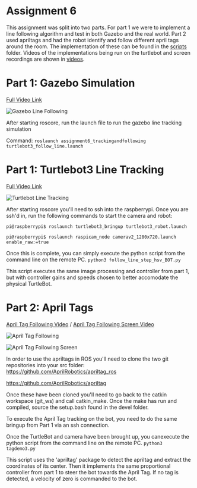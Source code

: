 # Assignment 6
This assignment was split into two parts. For part 1 we were to implement a line following algorithm and test in both Gazebo and the real world. Part 2 used apriltags and had the robot identify and follow different april tags around the room. The implementation of these can be found in the [scripts](/git_ws/src/assignment6_trackingandfollowing/src/scripts) folder. Videos of the implementations being run on the turtlebot and screen recordings are shown in [videos](/git_ws/src/assignment6_trackingandfollowing/src/videos). 


# Part 1: Gazebo Simulation
[Full Video Link](git_ws/src/assignment6_trackingandfollowing/src/videos/linefollowing_gazebo.mp4)

![Gazebo Line Following](https://github.com/ameyarsalvi/AuE893_Group1_sp21/blob/main/git_ws/src/assignment6_trackingandfollowing/src/videos/linefollowing_gazebo.gif)

After starting roscore, run the launch file to run the gazebo line tracking simulation

Command: `roslaunch assignment6_trackingandfollowing turtlebot3_follow_line.launch`

# Part 1: Turtlebot3 Line Tracking
[Full Video Link](/git_ws/src/assignment6_trackingandfollowing/src/videos/TurtleBot_LineFollowing_Real.mp4)

![Turtlebot Line Tracking](https://github.com/ameyarsalvi/AuE893_Group1_sp21/blob/main/git_ws/src/assignment6_trackingandfollowing/src/videos/TurtleBot_LineFollowing_Real.gif)

After starting roscore you'll need to ssh into the raspberrypi. Once you are ssh'd in, run the following commands to start the camera and robot:

`pi@raspberrypi$ roslaunch turtlebot3_bringup turtlebot3_robot.launch`

`pi@raspberrypi$ roslaunch raspicam_node camerav2_1280x720.launch enable_raw:=true`

Once this is complete, you can simply execute the python script from the command line on the remote PC. 
`python3 follow_line_step_hsv_BOT.py`

This script executes the same image processing and controller from part 1, but with controller gains and speeds chosen to better accomodate the physical TurtleBot.
# Part 2: April Tags
[April Tag Following Video](/git_ws/src/assignment6_trackingandfollowing/src/videos/AprilTagFollowing_final.mp4)
/
[April Tag Following Screen Video](/git_ws/src/assignment6_trackingandfollowing/src/videos/AprilTag_Screen.mp4)

![April Tag Following](https://github.com/ameyarsalvi/AuE893_Group1_sp21/blob/main/git_ws/src/assignment6_trackingandfollowing/src/videos/AprilTagFollowing.gif)

![April Tag Following Screen](https://github.com/ameyarsalvi/AuE893_Group1_sp21/blob/main/git_ws/src/assignment6_trackingandfollowing/src/videos/AprilTag_Screen.gif)

In order to use the apriltags in ROS you'll need to clone the two git repositories into your src folder:
https://github.com/AprilRobotics/apriltag_ros

https://github.com/AprilRobotics/apriltag

Once these have been cloned you'll need to go back to the catkin workspace (git_ws) and call catkin_make. Once the make has run and compiled, source the setup.bash found in the devel folder. 

To execute the April Tag tracking on the bot, you need to do the same bringup from Part 1 via an ssh connection.  

Once the TurtleBot and camera have been brought up, you canexecute the python script from the command line on the remote PC. 
`python3 tagdemo3.py`

This script uses the 'apriltag' package to detect the apriltag and extract the coordinates of its center.  Then it implements the same proportional controller from part 1 to steer the bot towards the April Tag.  If no tag is detected, a velocity of zero is commanded to the bot.  
